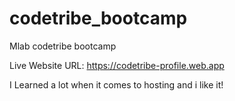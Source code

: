 # codetribe_bootcamp
Mlab codetribe bootcamp

Live Website URL:
https://codetribe-profile.web.app

I Learned a lot when it comes to hosting and i like it!
